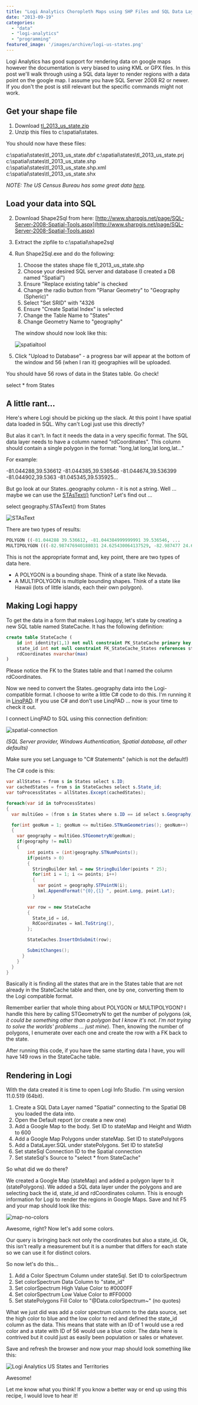 ```yaml
---
title: "Logi Analytics Choropleth Maps using SHP Files and SQL Data Layer"
date: "2013-09-19"
categories: 
  - "data"
  - "logi-analytics"
  - "programming"
featured_image: '/images/archive/logi-us-states.png'
---
```


Logi Analytics has good support for rendering data on google maps however the documentation is very biased to using KML or GPX files. In this post we'll walk through using a SQL data layer to render regions with a data point on the google map. I assume you have SQL Server 2008 R2 or newer. If you don't the post is still relevant but the specific commands might not work.

## Get your shape file

1. Download [tl_2013_us_state.zip](ftp://ftp2.census.gov/geo/tiger/TIGER2013/STATE/tl_2013_us_state.zip)
2. Unzip this files to c:\spatial\states.

You should now have these files:

c:\spatial\states\tl_2013_us_state.dbf
c:\spatial\states\tl_2013_us_state.prj
c:\spatial\states\tl_2013_us_state.shp
c:\spatial\states\tl_2013_us_state.shp.xml
c:\spatial\states\tl_2013_us_state.shx

_NOTE: The US Census Bureau has some great data [here](http://www.census.gov/geo/maps-data/data/tiger-geodatabases.html)._

## Load your data into SQL

2. Download Shape2Sql from here: [http://www.sharpgis.net/page/SQL-Server-2008-Spatial-Tools.aspx](http://www.sharpgis.net/page/SQL-Server-2008-Spatial-Tools.aspx)

4. Extract the zipfile to c:\spatial\shape2sql

6. Run Shape2Sql.exe and do the following:
    
    1. Choose the states shape file tl_2013_us_state.shp
    2. Choose your desired SQL server and database (I created a DB named "Spatial")
    3. Ensure "Replace existing table" is checked
    4. Change the radio button from "Planar Geometry" to "Geography (Spheric)"
    5. Select "Set SRID" with "4326
    6. Ensure "Create Spatial Index" is selected
    7. Change the Table Name to "States"
    8. Change Geometry Name to "geography"
    
    The window should now look like this:
    
    ![spatialtool](/images/archive/spatialtool.png)
7. Click "Upload to Database" - a progress bar will appear at the bottom of the window and 56 (when I ran it) geographies will be uploaded.

You should have 56 rows of data in the States table. Go check!

select * from States

## A little rant...

Here's where Logi should be picking up the slack. At this point I have spatial data loaded in SQL. Why can't Logi just use this directly?

But alas it can't. In fact it needs the data in a very specific format. The SQL data layer needs to have a column named "rdCoordinates". This column should contain a single polygon in the format: "long,lat long,lat long,lat..."

For example:

\-81.044288,39.536612 -81.044385,39.536546 -81.044674,39.536399 -81.044902,39.5363 -81.045345,39.535925...

But go look at our States..geography column - it is not a string. Well ... maybe we can use the [STAsText()](http://technet.microsoft.com/en-us/library/bb933970.aspx) function? Let's find out ...

select geography.STAsText() from States

![STAsText](/images/archive/STAsText.png)

There are two types of results:

```sql
POLYGON ((-81.044288 39.536612, -81.044384999999991 39.536546, ...
MULTIPOLYGON (((-82.987476940188031 24.625430064137529, -82.987477 24.625379, ...
```

This is not the appropriate format and, key point, there are two types of data here.

- A POLYGON is a bounding shape. Think of a state like Nevada.
- A MULTIPOLYGON is multiple bounding shapes. Think of a state like Hawaii (lots of little islands, each their own polygon).

## Making Logi happy

To get the data in a form that makes Logi happy, let's state by creating a new SQL table named StateCache. It has the following definition:

```sql
create table StateCache (
    id int identity(1,1) not null constraint PK_StateCache primary key,
    state_id int not null constraint FK_StateCache_States references states(id),
    rdCoordinates nvarchar(max)
)
```

Please notice the FK to the States table and that I named the column rdCoordinates.

Now we need to convert the States..geography data into the Logi-compatible format. I choose to write a little C# code to do this. I'm running it in [LinqPAD](http://www.linqpad.net/). If you use C# and don't use LinqPAD ... now is your time to check it out.

I connect LinqPAD to SQL using this connection definition:

![spatial-connection](/images/archive/spatial-connection.png)

_(SQL Server provider, Windows Authentication, Spatial database, all other defaults)_

Make sure you set Language to "C# Statements" (which is not the default!)

The C# code is this:

```csharp
var allStates = from s in States select s.ID;
var cachedStates = from s in StateCaches select s.State_id;
var toProcessStates = allStates.Except(cachedStates);

foreach(var id in toProcessStates)
{
  var multiGeo = (from s in States where s.ID == id select s.Geography).FirstOrDefault();

  for(int geoNum = 1; geoNum <= multiGeo.STNumGeometries(); geoNum++) 
  {
    var geography = multiGeo.STGeometryN(geoNum); 
    if(geography != null) 
    { 
        int points = (int)geography.STNumPoints(); 
        if(points > 0)
        {
          StringBuilder kml = new StringBuilder(points * 25);
          for(int i = 1; i <= points; i++)
          {
            var point = geography.STPointN(i);
            kml.AppendFormat("{0},{1} ", point.Long, point.Lat);
          }

        var row = new StateCache
        {
          State_id = id,
          RdCoordinates = kml.ToString(),
        };

        StateCaches.InsertOnSubmit(row);

        SubmitChanges();
      }
    }
  }
}
```

Basically it is finding all the states that are in the States table that are not already in the StateCache table and then, one by one, converting them to the Logi compatible format.

Remember earlier that whole thing about POLYGON or MULTIPOLYGON? I handle this here by calling STGeometryN to get the number of polygons (_ok, it could be something other than a polygon but I know it's not. I'm not trying to solve the worlds' problems ... just mine_). Then, knowing the number of polygons, I enumerate over each one and create the row with a FK back to the state.

After running this code, if you have the same starting data I have, you will have 149 rows in the StateCache table.

## Rendering in Logi

With the data created it is time to open Logi Info Studio. I'm using version 11.0.519 (64bit).

1. Create a SQL Data Layer named "Spatial" connecting to the Spatial DB you loaded the data into.
2. Open the Default report (or create a new one)
3. Add a Google Map to the body. Set ID to stateMap and Height and Width to 600
4. Add a Google Map Polygons under stateMap. Set ID to statePolygons
5. Add a DataLayer.SQL under statePolygons. Set ID to stateSql
6. Set stateSql Connection ID to the Spatial connection
7. Set stateSql's Source to "select * from StateCache"

So what did we do there?

We created a Google Map (stateMap) and added a polygon layer to it (statePolygons). We added a SQL data layer under the polygons and are selecting back the id, state_id and rdCoordinates column. This is enough information for Logi to render the regions in Google Maps. Save and hit F5 and your map should look like this:

![map-no-colors](/images/archive/map-no-colors.png)

Awesome, right? Now let's add some colors.

Our query is bringing back not only the coordinates but also a state_id. Ok, this isn't really a measurement but it is a number that differs for each state so we can use it for distinct colors.

So now let's do this...

1. Add a Color Spectrum Column under stateSql. Set ID to colorSpectrum
2. Set colorSpectrum Data Column to "state_id"
3. Set colorSpectrum High Value Color to #0000FF
4. Set colorSpectrum Low Value Color to #FF0000
5. Set statePolygons Fill Color to "@Data.colorSpectrum~" (no quotes)

What we just did was add a color spectrum column to the data source, set the high color to blue and the low color to red and defined the state_id column as the data. This means that state with an ID of 1 would use a red color and a state with ID of 56 would use a blue color. The data here is contrived but it could just as easily been population or sales or whatever.

Save and refresh the browser and now your map should look something like this:

![Logi Analytics US States and Territories](/images/archive/logi-us-states.png)

Awesome!

Let me know what you think! If you know a better way or end up using this recipe, I would love to hear it!
